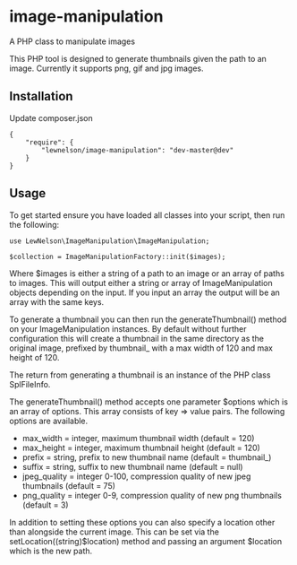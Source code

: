 # image-manipulation
A PHP class to manipulate images

This PHP tool is designed to generate thumbnails given the path to an image. Currently it supports png, gif and jpg images.

## Installation
Update composer.json
```
{
    "require": {
        "lewnelson/image-manipulation": "dev-master@dev"
    }
}
```

## Usage

To get started ensure you have loaded all classes into your script, then run the following:

```
use LewNelson\ImageManipulation\ImageManipulation;

$collection = ImageManipulationFactory::init($images);
```

Where $images is either a string of a path to an image or an array of paths to images. This will output either a string or array of ImageManipulation objects depending on the input. If you input an array the output will be an array with the same keys.

To generate a thumbnail you can then run the generateThumbnail() method on your ImageManipulation instances. By default without further configuration this will create a thumbnail in the same directory as the original image, prefixed by thumbnail_ with a max width of 120 and max height of 120.

The return from generating a thumbnail is an instance of the PHP class SplFileInfo.

The generateThumbnail() method accepts one parameter $options which is an array of options. This array consists of key => value pairs. The following options are available.
- max_width = integer, maximum thumbnail width (default = 120)
- max_height = integer, maximum thumbnail height (default = 120)
- prefix = string, prefix to new thumbnail name (default = thumbnail_)
- suffix = string, suffix to new thumbnail name (default = null)
- jpeg_quality = integer 0-100, compression quality of new jpeg thumbnails (default = 75)
- png_quality = integer 0-9, compression quality of new png thumbnails (default = 3)

In addition to setting these options you can also specify a location other than alongside the current image. This can be set via the setLocation((string)$location) method and passing an argument $location which is the new path.
